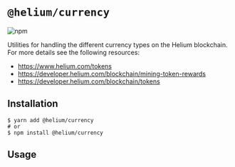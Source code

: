 # `@helium/currency`
![npm](https://img.shields.io/npm/v/@helium/currency)

Utilities for handling the different currency types on the Helium blockchain. For more details see the following resources:

- https://www.helium.com/tokens
- https://developer.helium.com/blockchain/mining-token-rewards
- https://developer.helium.com/blockchain/tokens

## Installation

```shell
$ yarn add @helium/currency
# or
$ npm install @helium/currency
```

## Usage

